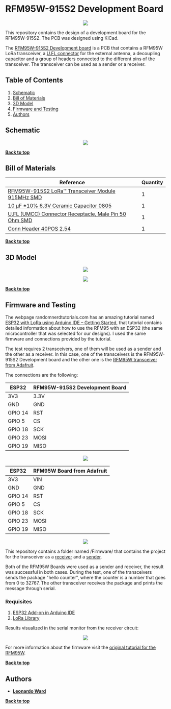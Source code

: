 # RFM95W-915S2 Development Board #

<p align="center">
  <img src="./Images/Lora_PCB.jpg">
</p>

This repository contains the design of a development board for the RFM95W-915S2. The PCB was designed using KiCad.

The [RFM95W-915S2 Development board](https://hackaday.io/project/173457/log/196116-lora-rfm95w-915s2-development-board) is a PCB that contains a RFM95W LoRa transceiver, a [U.FL connector](https://www.digikey.com/en/products/detail/hirose-electric-co-ltd/U-FL-R-SMT-1-10/2391570) for the external antenna, a decoupling capacitor and a group of headers connected to the different pins of the transceiver. The transceiver can be used as a sender or a receiver.

## Table of Contents

1. [Schematic](#schematic)
2. [Bill of Materials](#bill-of-materials)
3. [3D Model](#3d-model)
4. [Firmware and Testing](#firmware-and-testing)
5. [Authors](#authors)

## Schematic ##

<p align="center">
  <img src="./Images/schematic-v1.0.jpg">
</p>

**[Back to top](#table-of-contents)**

## Bill of Materials ##

| Reference | Quantity |
| ------------- | ------------- |
| [RFM95W-915S2 LoRa™ Transceiver Module 915MHz SMD](https://www.digikey.com/en/products/detail/rf-solutions/RFM95W-915S2/6564923)  | 1 |
| [10 µF ±10% 6.3V Ceramic Capacitor 0805](https://www.digikey.com/en/products/detail/samsung-electro-mechanics/CL21A106KQCLNNC/3888062)  | 1 |
| [U.FL (UMCC) Connector Receptacle, Male Pin 50 Ohm SMD](https://www.digikey.com/en/products/detail/hirose-electric-co-ltd/U-FL-R-SMT-1-10/2391570) | 1 |
| [Conn Header 40POS 2.54](https://www.digikey.com/en/products/detail/3m/2340-6111TG/1237275) | 1 |

**[Back to top](#table-of-contents)**

## 3D Model ##

<p align="center">
  <img src="./Images/lora-testing-board01.jpg">
</p>

<p align="center">
  <img src="./Images/lora-testing-board02.jpg">
</p>

**[Back to top](#table-of-contents)**

## Firmware and Testing ##

The webpage randomnerdtutorials.com has an amazing tutorial named [ESP32 with LoRa using Arduino IDE – Getting Started](https://randomnerdtutorials.com/esp32-lora-rfm95-transceiver-arduino-ide/), that tutorial contains detailed information about how to use the RFM95 with an ESP32 (the same microcontroller that was selected for our designs). I used the same firmware and connections provided by the tutorial.

The test requires 2 transceivers, one of them will be used as a sender and the other as a receiver. In this case, one of the transceivers is the  RFM95W-915S2 Development board and the other one is the [RFM95W transceiver from Adafruit](https://www.digikey.com/en/products/detail/adafruit-industries-llc/3072/6005357).

The connections are the following:

| ESP32 | RFM95W-915S2 Development Board |
| ------------- | ------------- |
| 3V3  | 3.3V |
| GND  | GND |
| GPIO 14  | RST |
| GPIO 5  | CS |
| GPIO 18  | SCK |
| GPIO 23  | MOSI |
| GPIO 19  | 	MISO |

<p align="center">
  <img src="./Images/Lora_Dev_Board.jpg">
</p>

| ESP32 | RFM95W Board from Adafruit |
| ------------- | ------------- |
| 3V3  | VIN |
| GND  | GND |
| GPIO 14  | RST |
| GPIO 5  | CS |
| GPIO 18  | SCK |
| GPIO 23  | MOSI |
| GPIO 19  | 	MISO |

<p align="center">
  <img src="./Images/Lora_Adafruit.jpg">
</p>

This repository contains a folder named /Firmware/ that contains the project for the transceiver as a [receiver](https://github.com/leonardoward/lora-development-boards/blob/main/Firmware/esp32_RFM95_receiver/esp32_RFM95_receiver.ino) and a [sender](https://github.com/leonardoward/lora-development-boards/blob/main/Firmware/esp32_RFM95_sender/esp32_RFM95_sender.ino).  

Both of the RFM95W Boards were used as a sender and receiver, the result was successful in both cases. During the test, one of the transceivers sends the package "hello counter", where the counter is a number that goes from 0 to 32767. The other transceiver receives the package and prints the message through serial.

### Requisites ###

1. [ESP32 Add-on in Arduino IDE](https://randomnerdtutorials.com/installing-the-esp32-board-in-arduino-ide-windows-instructions/)
2. [LoRa Library](https://randomnerdtutorials.com/esp32-lora-rfm95-transceiver-arduino-ide/)

Results visualized in the serial monitor from the receiver circuit:

<p align="center">
  <img src="./Images/Test-Result.png">
</p>

For more information about the firmware visit the [original tutorial for the RFM95W](https://randomnerdtutorials.com/esp32-lora-rfm95-transceiver-arduino-ide/).

**[Back to top](#table-of-contents)**

## Authors ##

* **[Leonardo Ward](https://github.com/leonardoward)**

**[Back to top](#table-of-contents)**
